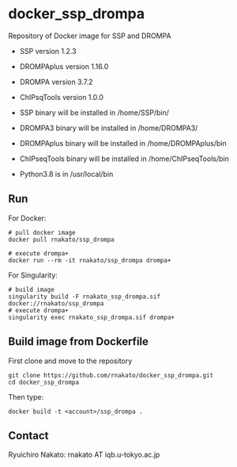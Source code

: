 # docker_ssp_drompa
Repository of Docker image for SSP and DROMPA

- SSP version 1.2.3
- DROMPAplus version 1.16.0
- DROMPA version 3.7.2
- ChIPsqTools version 1.0.0

- SSP binary will be installed in /home/SSP/bin/
- DROMPA3 binary will be installed in /home/DROMPA3/
- DROMPAplus binary will be installed in /home/DROMPAplus/bin
- ChIPseqTools binary will be installed in /home/ChIPseqTools/bin
- Python3.8 is in /usr/local/bin

## Run

For Docker:

    # pull docker image
    docker pull rnakato/ssp_drompa

    # execute drompa+
    docker run --rm -it rnakato/ssp_drompa drompa+

For Singularity:

    # build image
    singularity build -F rnakato_ssp_drompa.sif docker://rnakato/ssp_drompa
    # execute drompa+
    singularity exec rnakato_ssp_drompa.sif drompa+

## Build image from Dockerfile
First clone and move to the repository

    git clone https://github.com/rnakato/docker_ssp_drompa.git
    cd docker_ssp_drompa

Then type:

    docker build -t <account>/ssp_drompa .

## Contact

Ryuichiro Nakato: rnakato AT iqb.u-tokyo.ac.jp
